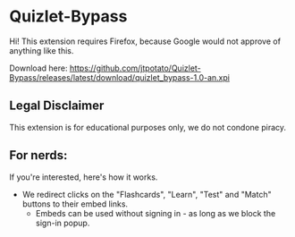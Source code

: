 # Quizlet-Bypass
Hi! This extension requires Firefox, because Google would not approve of anything like this.

Download here:
https://github.com/jtpotato/Quizlet-Bypass/releases/latest/download/quizlet_bypass-1.0-an.xpi

## Legal Disclaimer
This extension is for educational purposes only, we do not condone piracy.

## For nerds:
If you're interested, here's how it works.

- We redirect clicks on the "Flashcards", "Learn", "Test" and "Match" buttons to their embed links.
  - Embeds can be used without signing in - as long as we block the sign-in popup.